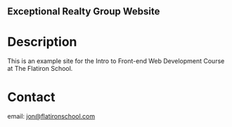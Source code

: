 Exceptional Realty Group Website
---

# Description

This is an example site for the Intro to Front-end Web Development Course at The Flatiron School.

# Contact 

email: jon@flatironschool.com
